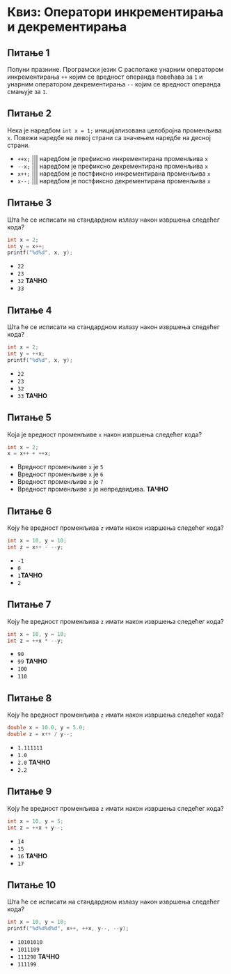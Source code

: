 # Квиз: Оператори инкрементирања и декрементирања

## Питање 1

Попуни празнине. Програмски језик C располаже унарним оператором инкрементирања
`++` којим се вредност операнда повећава за `1` и унарним оператором
декрементирања `--` којим се вредност операнда смањује за `1`.

## Питање 2

Нека је наредбом `int x = 1;` иницијализована целобројна променљива `x`. Повежи
наредбе на левој страни са значењем наредбе на десној страни.

- `++x;` ||| наредбом је префиксно инкрементирана променљива `x`
- `--x;` ||| наредбом је префиксно декрементирана променљива `x`
- `x++;` ||| наредбом је постфиксно инкрементирана променљива `x`
- `x--;` ||| наредбом је постфиксно декрементирана променљива `x`

## Питање 3

Шта ће се исписати на стандардном излазу након извршења следећег кода?

```c
int x = 2;
int y = x++;
printf("%d%d", x, y);
```

- `22`
- `23`
- `32` **ТАЧНО**
- `33`

## Питање 4

Шта ће се исписати на стандардном излазу након извршења следећег кода?

```c
int x = 2;
int y = ++x;
printf("%d%d", x, y);
```

- `22`
- `23`
- `32`
- `33` **ТАЧНО**

## Питање 5

Којa jе вредност променљивe `x` након извршења следећег кода?

```c
int x = 2;
x = x++ + ++x;
```

- Вредност променљивe `x` je `5`
- Вредност променљивe `x` je `6`
- Вредност променљивe `x` je `7`
- Вредност променљивe `x` је непредвидива. **ТАЧНО**

## Питање 6

Коју ће вредност променљива `z` имати након извршења следећег кода?

```c
int x = 10, y = 10;
int z = x++ - --y;
```

- `-1`
- `0`
- `1`**ТАЧНО**
- `2`

## Питање 7

Коју ће вредност променљива `z` имати након извршења следећег кода?

```c
int x = 10, y = 10;
int z = ++x * --y;
```

- `90`
- `99` **ТАЧНО**
- `100`
- `110`

## Питање 8

Коју ће вредност променљива `z` имати након извршења следећег кода?

```c
double x = 10.0, y = 5.0;
double z = x++ / y--;
```

- `1.111111`
- `1.0`
- `2.0` **ТАЧНО**
- `2.2`

## Питање 9

Коју ће вредност променљива `z` имати након извршења следећег кода?

```c
int x = 10, y = 5;
int z = ++x + y--;
```

- `14`
- `15`
- `16` **ТАЧНО**
- `17`

## Питање 10

Шта ће се исписати на стандардном излазу након извршења следећег кода?

```c
int x = 10, y = 10;
printf("%d%d%d%d", x++, ++x, y--, --y);
```

- `10101010`
- `1011109`
- `111298` **ТАЧНО**
- `111199`
